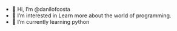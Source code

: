 - 👋 Hi, I’m @danilofcosta
- 👀 I’m interested in Learn more about the world of programming.
- 🌱 I’m currently learning python 


<!---
danilofcosta/danilofcosta is a ✨ special ✨ repository because its `README.md` (this file) appears on your GitHub profile.
You can click the Preview link to take a look at your changes.
--->

